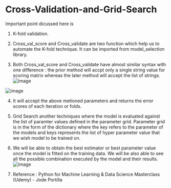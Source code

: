 # Cross-Validation-and-Grid-Search

Important point dicussed here is

1.  K-fold validation.

2. Cross_val_score and Cross_validate are two function which help us to automate the K-fold technique. It can be  imported from model_selection library.

3. Both Cross_val_score and Cross_validate have almost similar syntax with one difference : the prior method will accpt only a single string value for scoring matrix whereas the later method will accept the list of strings.
![image](https://user-images.githubusercontent.com/99719105/210560215-fe71df37-9e45-4889-b724-d2617ead910e.png)

![image](https://user-images.githubusercontent.com/99719105/210560382-8868aa3f-6b82-4e11-bd54-8df819c8a67b.png)

4. It will accept the above metioned parameters and returns the error scores of each iteration or folds.

5. Grid Search another techniques where the model is evaluated against the list of paramter values defined in the parameter grid. Parameter grid is in the form of the dictionary where the key refers to the parameter of the models and keys represents the list of hyper parameter value that we wish model to be trained on.

6. We will be able to obtain the best estimator or best parameter value once the model is fitted on the training data. We will be also able to see all the possible combination executed by the model and their results.
![image](https://user-images.githubusercontent.com/99719105/210561604-cd85cad7-1c36-46fb-910c-5826bc40c47e.png)

7. Reference : Python for Machine Learning & Data Science Masterclass (Udemy) - Jode Portilla




